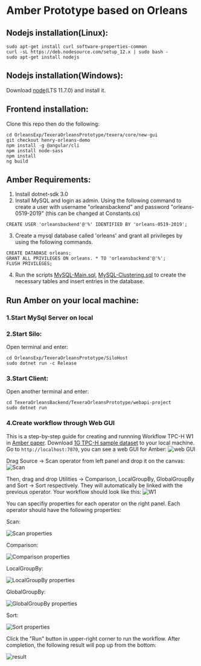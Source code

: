 # Amber Prototype based on Orleans

## Nodejs installation(Linux): 
```
sudo apt-get install curl software-properties-common
curl -sL https://deb.nodesource.com/setup_12.x | sudo bash -
sudo apt-get install nodejs
```

## Nodejs installation(Windows):
Download [node](https://nodejs.org/en/)(LTS 11.7.0) and install it.

## Frontend installation:
Clone this repo then do the following:
```
cd OrleansExp/TexeraOrleansPrototype/texera/core/new-gui
git checkout henry-orleans-demo
npm install -g @angular/cli
npm install node-sass
npm install
ng build
```

## Amber Requirements:
1. Install dotnet-sdk 3.0
2. Install MySQL and login as admin. Using the following command to create a user with username "orleansbackend" and password "orleans-0519-2019" (this can be changed at Constants.cs)
```
CREATE USER 'orleansbackend'@'%' IDENTIFIED BY 'orleans-0519-2019';
```
3. Create a mysql database called 'orleans' and grant all privileges by using the following commands.
```
CREATE DATABASE orleans;
GRANT ALL PRIVILEGES ON orleans. * TO 'orleansbackend'@'%';
FLUSH PRIVILEGES;
```
4. Run the scripts [MySQL-Main.sql](https://github.com/dotnet/orleans/blob/master/src/AdoNet/Shared/MySQL-Main.sql), [MySQL-Clustering.sql](https://github.com/dotnet/orleans/blob/master/src/AdoNet/Orleans.Clustering.AdoNet/MySQL-Clustering.sql) to create the necessary tables and insert entries in the database.

## Run Amber on your local machine:
### 1.Start MySql Server on local
### 2.Start Silo:
Open terminal and enter:
```
cd OrleansExp/TexeraOrleansPrototype/SiloHost
sudo dotnet run -c Release
```
### 3.Start Client:
Open another terminal and enter:
```
cd TexeraOrleansBackend/TexeraOrleansPrototype/webapi-project
sudo dotnet run
```
### 4.Create workflow through Web GUI
This is a step-by-step guide for creating and runnning Workflow TPC-H W1 in [Amber paper](http://www.vldb.org/pvldb/vol13/p740-kumar.pdf).
Download [1G TPC-H sample dataset](https://drive.google.com/drive/folders/1FC47Kh_xvb8Zact-boFIElKmzz00Ouqx) to your local machine.
Go to `http://localhost:7070`, you can see a web GUI for Amber:
![web GUI](http://drive.google.com/uc?export=view&id=15_-lT_asJ6YzePln4tVvvNrGRnoqK7Th)

Drag Source -> Scan operator from left panel and drop it on the canvas:
![Scan](http://drive.google.com/uc?export=view&id=1OJ-MsaK5ISMuyzuWuXjX_W5KpzyVc_yX)

Then, drag and drop Utilities -> Comparison, LocalGroupBy, GlobalGroupBy and Sort -> Sort respectively. They will automatically be linked with the previous operator. Your workflow should look like this:
![W1](http://drive.google.com/uc?export=view&id=1mvv7J6QVYEXHEQKYQRmuGwrn1pBy6mMo)

You can specifiy properties for each operator on the right panel. Each operator should have the following properties:

Scan:

![Scan properties](http://drive.google.com/uc?export=view&id=1qf2q8eEglarhQ1mr3ajF5L6DNHQLtcrX)

Comparison:

![Comparison properties](http://drive.google.com/uc?export=view&id=1lBGkUF4tIyry5zqkQVgvogRgZoHCQgZP)

LocalGroupBy:

![LocalGroupBy properties](http://drive.google.com/uc?export=view&id=1C_EYg2g6S9FT_xFI_Su5CGYWfuXVFgYi)

GlobalGroupBy:

![GlobalGroupBy properties](http://drive.google.com/uc?export=view&id=1YFiRbyXZzszDGM2e8sY3JN8Uzmiha1Ms)

Sort:

![Sort properties](http://drive.google.com/uc?export=view&id=1QzqOalYv4oMBMnx23orl6gMlMtn1MY-v)

Click the "Run" button in upper-right corner to run the workflow. After completion, the following result will pop up from the bottom:

![result](http://drive.google.com/uc?export=view&id=1HG7cnoXKgXdpjYFX4r2DZkuga8JaFP19)

